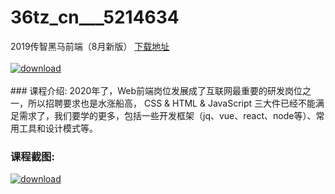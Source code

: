 # 36tz_cn___5214634
2019传智黑马前端（8月新版）
[下载地址](http://www.36tz.cn/article/5214634 "下载地址")
<br/></br>[![download](http://36tz.cn/muke_img/2020_07_1-91-300x174.png "下载地址")](http://www.36tz.cn/article/5214634 "下载地址")
<br/></br>### 课程介绍:
2020年了，Web前端岗位发展成了互联网最重要的研发岗位之一，所以招聘要求也是水涨船高， CSS & HTML & JavaScript 三大件已经不能满足需求了，我们要学的更多，包括一些开发框架（jq、vue、react、node等）、常用工具和设计模式等。

### 课程截图:
[![download](http://36tz.cn/muke_img/2020_07_2-92.png "下载地址")](http://www.36tz.cn/article/5214634 "下载地址")
